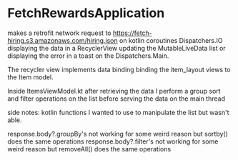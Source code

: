 # FetchRewardsApplication
makes a retrofit network request to  https://fetch-hiring.s3.amazonaws.com/hiring.json on kotlin
coroutines Dispatchers.IO displaying the data in a RecyclerView updating the MutableLiveData list 
 or displaying the error in a toast on the Dispatchers.Main.

The recycler view implements data binding binding the item_layout views to the Item model.

Inside ItemsViewModel.kt after retrieving the data I perform a group sort and filter operations
on the list before serving the data on the main thread

side notes:
kotlin functions I wanted to use to manipulate the list but wasn't able.

response.body?.groupBy's not working for some weird reason but sortby() does the same operations 
response.body?.filter's  not working for some weird reason but removeAll() does the same operations
